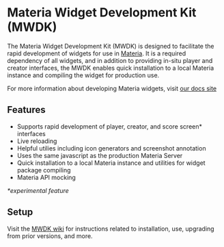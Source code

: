 # Materia Widget Development Kit (MWDK)

The Materia Widget Development Kit (MWDK) is designed to facilitate the rapid development of widgets for use in [Materia](https://github.com/ucfopen/Materia). It is a required dependency of all widgets, and in addition to providing in-situ player and creator interfaces, the MWDK enables quick installation to a local Materia instance and compiling the widget for production use.

For more information about developing Materia widgets, visit [our docs site](https://ucfopen.github.io/Materia-Docs/develop/widget-developer-guide.html)

## Features

* Supports rapid development of player, creator, and score screen* interfaces
* Live reloading
* Helpful utilies including icon generators and screenshot annotation
* Uses the same javascript as the production Materia Server
* Quick installation to a local Materia instance and utilities for widget package compiling
* Materia API mocking

*\*experimental feature*  

## Setup

Visit the [MWDK wiki](https://github.com/ucfopen/Materia-Widget-Dev-Kit/wiki) for instructions related to installation, use, upgrading from prior versions, and more.

